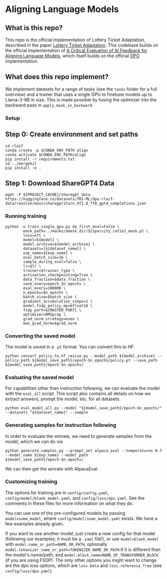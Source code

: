 # Aligning Language Models

## What is this repo?

This repo is the official implementation of Lottery Ticket Adaptation, described in the paper [Lottery Ticket Adaptation](https://arxiv.org/abs/2406.16797). This codebase builds on the official implementation of [A Critical Evaluation of AI Feedback for Aligning Language Models](https://arxiv.org/abs/2402.12366), which itself builds on the official [DPO](https://github.com/eric-mitchell/direct-preference-optimization) implementation.

## What does this repo implement?

We implement datasets for a range of tasks (see the `tasks` folder for a full overview) and a trainer that uses a single GPU to finetune models up to Llama-3-8B in size. This is made possible by fusing the optimizer into the backward pass in `apply_mask_in_backward`. 

### Setup

## Step 0: Create environment and set paths
    cd rlaif
    conda create -p $CONDA_ENV_PATH align
    conda activate $CONDA_ENV_PATH/align
    pip install -r requirements.txt
    cd ../mergekit
    pip install -e .
## Step 1: Download ShareGPT4 Data
    wget -P ${PROJECT_CACHE}/sharegpt_data https://huggingface.co/datasets/TRI-ML/dpo-rlaif-data/resolve/main/sharegpt1turn_df1.0_ff0_gpt4_completions.json

### Running training

```
python -u train_single_gpu.py do_first_eval=False \
        mask_path=../masks/$mask_dir/${sparsity_ratio}_mask.pt \
        loss=sft \
        model=${model} \
        model.archive=${model_archive} \
        datasets=[${dataset_name}] \
        exp_name=${exp_name} \
        eval_batch_size=16 \
        sample_during_eval=false \
        lr=$lr \
        trainer=$trainer_type \
        activation_checkpointing=True \
        data_fraction=$data_fraction \
        save_every=epoch_$n_epochs \
        eval_every=100000 \
        n_epochs=$n_epochs \
        batch_size=$batch_size \
        gradient_accumulation_steps=1 \
        model.fsdp_policy_mp=bfloat16 \
        fsdp_port=${MASTER_PORT} \
        optimizer=RMSprop \
        grad_norm_strategy=even \
        max_grad_norm=$grad_norm 
```

### Converting the saved model

The model is saved in a `.pt` format. You can convert this to HF. 

`python convert_policy_to_hf_resize.py --model_path ${model_archive} --policy_path ${model_save_path}/epoch-$n_epochs/policy.pt --save_path ${model_save_path}/epoch-$n_epochs/`

### Evaluating the saved model

For capabilities other than instruction following, we can evaluate the model with the `eval_all` script. This script also contains all details on how we extract answers, prompt the model, etc. for all datasets.

`python eval_model_all.py --model "${model_save_path}/epoch-$n_epochs/" --datasets "${dataset_name}" --sample`

### Generating samples for instruction following

In order to evaluate the winrate, we need to generate samples from the model, which we can do via

`python generate_samples.py --prompt_set alpaca_eval --temperatures 0.7 --model_name ${exp_name} --model_path ${model_save_path}/epoch-$n_epochs/`

We can then get the winrate with AlpacaEval. 

### Customizing training
The options for training are in `config/config.yaml`, `config/model/blank_model.yaml`, and `config/loss/dpo.yaml`. See the comments in these files for more information on what they do.

You can use one of the pre-configured models by passing `model=some_model`, where `config/model/some_model.yaml` exists. We have a few examples already given.

If you want to use another model, just create a new config for that model (following our examples; it must be a `.yaml` file!), or use `model=blank_model` with `model.name_or_path=NAME_OR_PATH`, optionally `model.tokenizer_name_or_path=TOKENIZER_NAME_OR_PATH` if it is different than the model's name/path, and `model.block_name=NAME_OF_TRANSFORMER_BLOCK` (if you are using FSDP). The only other options you might want to change are the dpo loss options, which are `loss.beta` and `loss.reference_free` (see `config/loss/dpo.yaml`).
